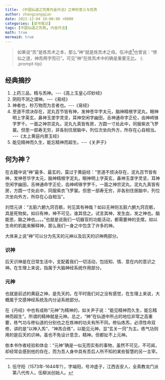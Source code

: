 ```yaml
---
title: 《中国仙道之究竟内金丹法》之神的意义与性质
author: zhangzangqian
date: 2022-12-04 18:00:00 +0800
categories: [读书笔记]
tags: [中国仙道之究竟, 内金丹法]
math: true
mermaid: true
---
```


> 如果说“炁”是炼炁术之本，那么“神”就是炼炁术之母。伍冲虚[^wcx]也曾说：“修仙之道，神炁两字而已”。可见“神”在炼炁术中的确是重要无比。
{: .prompt-tip}

## 经典摘抄

1. 上药三品，精与炁神。---《高上玉皇心印妙经》
2. 阴阳不测之谓神。---《易经》
3. 神者也，秒万物而为言者也。---《易经》
4. 至道不烦决存在，泥丸百节皆有神，发神苍华字太元，脑神精根字泥丸，眼神明上字英玄，鼻神玉垄字灵坚，耳神空闲字幽田，舌神通命字正伦，齿神崿锋字罗千。一面之神宗泥丸，泥丸九真皆有房，方圆一寸处此中，同服紫衣飞罗裳。但思一部寿无穷，非各别住居脑中，列位次坐向外方，所存在心自相当。 ---《太上黄庭内景玉经》
5. 能见精神而久生，能忘精神而超生。---《关尹子》

## 何为神？

在古籍中说“神”最多、最玄的，莫过于黄庭经：“至道不烦决存在，泥丸百节皆有神，发神苍华字太元，脑神精根字泥丸，眼神明上字英玄，鼻神玉垄字灵坚，耳神空闲字幽田，舌神通命字正伦，齿神崿锋字罗千。一面之神宗泥丸，泥丸九真皆有房，方圆一寸处此中，同服紫衣飞罗裳。但思一部寿无穷，非各别住居脑中，列位次坐向外方，所存在心自相当”。

刘悟元讲：“五脏六腑九窍百骸，何见其有神哉？如曰无神则五脏六腑九窍百骸，具是死物矣。如曰有神，神不可见，谁其信之。试言其神，发生血，发之神也。脑能思，脑之神也。。。。”也就是说我们一切器官的功能活动，都需要神的支撑。如以生命的机能来解释神，那么我们一身之中包含了许多的神。

大体来上说“神”可以分为先天的元神以及后天的识神两部分。

### 识神

后天识神是在日常生活中，支配着我们一切活动，包括知、情、意在内的意识之神。在生理上来说，指属于大脑神经系统作用部分。

### 元神

也就是前述的黄庭之神，是先天的。在平时我们对之没有感觉，在生理上来说，大概属于交感神经系统及内分泌系统部分。

在《丹经》中也有成称“元神”为精神的，如关尹子说：“能见精神而久生，能忘精神而超生”。所谓的精神就是元神。总之，“神”在仙道中所占的地位非常之高重要，练气功与修仙道的分别也之在炼神的功夫有所不同。修仙炼炁，必须性命双修，讲的是“以神入炁”、“神炁合练”，以能见元神，显“玄关一窍”为主。练气功则用的是后天的识神。虽也不免设计意念，精神。但都扯不上元神。

依本书作者经验和体会：“元神”确是一似无而实有的事物，虽然不可见，不可闻，却经常会感到他的存在，而为吾人身中具有吾后人所不知的某些智慧的另一主宰。


[^wcx]: 伍守阳（1573年-1644年?），字端阳，号冲虚子，江西吉安人，全真教龙门派第八代传人，伍柳派创始人。